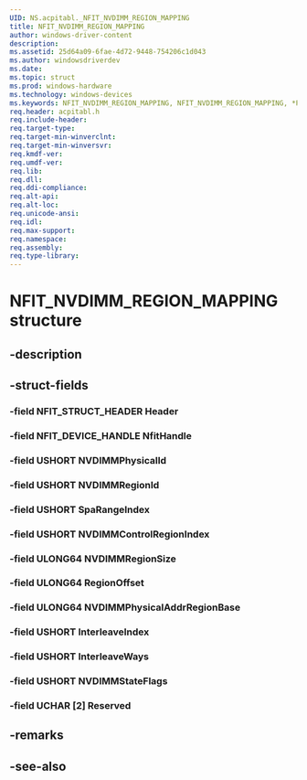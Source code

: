 ```yaml
---
UID: NS.acpitabl._NFIT_NVDIMM_REGION_MAPPING
title: NFIT_NVDIMM_REGION_MAPPING
author: windows-driver-content
description: 
ms.assetid: 25d64a09-6fae-4d72-9448-754206c1d043
ms.author: windowsdriverdev
ms.date: 
ms.topic: struct
ms.prod: windows-hardware
ms.technology: windows-devices
ms.keywords: NFIT_NVDIMM_REGION_MAPPING, NFIT_NVDIMM_REGION_MAPPING, *PNFIT_NVDIMM_REGION_MAPPING
req.header: acpitabl.h
req.include-header:
req.target-type:
req.target-min-winverclnt:
req.target-min-winversvr:
req.kmdf-ver:
req.umdf-ver:
req.lib:
req.dll:
req.ddi-compliance:
req.alt-api:
req.alt-loc:
req.unicode-ansi:
req.idl:
req.max-support:
req.namespace:
req.assembly:
req.type-library:
---
```


# NFIT_NVDIMM_REGION_MAPPING structure

## -description



## -struct-fields

### -field NFIT_STRUCT_HEADER Header			
 	
### -field NFIT_DEVICE_HANDLE NfitHandle			
 	
### -field USHORT NVDIMMPhysicalId			
 	
### -field USHORT NVDIMMRegionId			
 	
### -field USHORT SpaRangeIndex			
 	
### -field USHORT NVDIMMControlRegionIndex			
 	
### -field ULONG64 NVDIMMRegionSize			
 	
### -field ULONG64 RegionOffset			
 	
### -field ULONG64 NVDIMMPhysicalAddrRegionBase			
 	
### -field USHORT InterleaveIndex			
 	
### -field USHORT InterleaveWays			
 	
### -field USHORT NVDIMMStateFlags			
 	
### -field UCHAR [2] Reserved			
 	
## -remarks

## -see-also